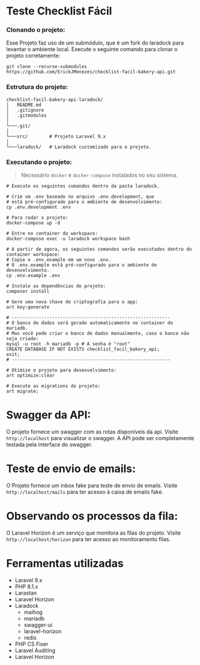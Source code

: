 # Teste Checklist Fácil

### Clonando o projeto:
Esse Projeto faz uso de um submódulo, que é um fork do laradock para levantar o ambiente local. Execute o seguinte comando para clonar o projeto corretamente:
```shell
git clone --recurse-submodules https://github.com/ErickJMenezes/checklist-facil-bakery-api.git
```

### Estrutura do projeto:
```
checklist-facil-bakery-api-laradock/
│   README.md
│   .gitignore
│   .gitmodules
│
└───.git/
│
└───src/        # Projeto Laravel 9.x
│
└───laradock/   # Laradock customizado para o projeto.
```

### Executando o projeto:
> Necessário `docker` e `docker-compose` instalados no seu sistema.

```shell
# Execute os seguintes comandos dentro da pasta laradock.

# Crie um .env baseado no arquivo .env.development, que 
# está pré-configurado para o ambiente de desenvolvimento:
cp .env.development .env

# Para rodar o projeto:
docker-compose up -d

# Entre no container do workspace:
docker-compose exec -u laradock workspace bash

# A partir de agora, os seguintes comandos serão executados dentro do container workspace:
# Copie o .env.example em um novo .env.
# O .env.example está pré-configurado para o ambiente de desenvolvimento.
cp .env.example .env

# Instale as dependências do projeto:
composer install

# Gere uma nova chave de criptografia para o app:
art key:generate

# -----------------------------------------------------------
# O banco de dados será gerado automaticamente no container do mariadb.
# Mas você pode criar o banco de dados manualmente, caso o banco não seja criado:
mysql -u root -h mariadb -p # A senha é "root"
CREATE DATABASE IF NOT EXISTS checklist_facil_bakery_api;
exit;
# -----------------------------------------------------------

# Otimize o projeto para desenvolvimento:
art optimize:clear

# Execute as migrations do projeto:
art migrate;
```

# Swagger da API:
O projeto fornece um swagger com as rotas disponíveis da api.
Visite `http://localhost` para visualizar o swagger. A API pode ser completamente testada pela interface do swagger.

# Teste de envio de emails:
O Projeto fornece um inbox fake para teste de envio de emails. 
Visite `http://localhost/mails` para ter acesso à caixa de emails fake.

# Observando os processos da fila:
O Laravel Horizon é um serviço que monitora as filas do projeto.
Visite `http://localhost/horizon` para ter acesso ao monitoramento filas.

# Ferramentas utilizadas
- Laravel 9.x
- PHP 8.1.x
- Larastan
- Laravel Horizon
- Laradock
  - maihog
  - mariadb
  - swagger-ui
  - laravel-horizon
  - redis
- PHP CS Fixer
- Laravel Auditing
- Laravel Horizon
